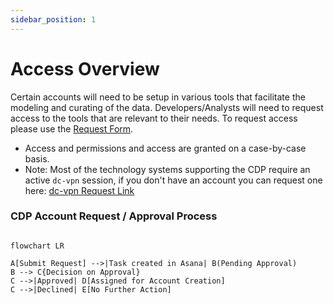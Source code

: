 ```yaml
---
sidebar_position: 1
---
```


# Access Overview

Certain accounts will need to be setup in various tools that facilitate the modeling and curating of the data. Developers/Analysts will need to request access to the tools that are relevant to their needs. To request access please use the [Request Form](account_request_form).
- Access and permissions and access are granted on a case-by-case basis.
- Note: Most of the technology systems supporting the CDP require an active `dc-vpn` session, if you don't have an account you can request one here: [dc-vpn Request Link](https://slughub.ucsc.edu/com.glideapp.servicecatalog_cat_item_view.do?v=1&sysparm_id=5f76964b134b430014b5b9722244b08f&sysparm_link_parent=055ec563243c1240df6473c878a93689&sysparm_catalog=e0d08b13c3330100c8b837659bba8fb4&sysparm_catalog_view=catalog_default&sysparm_view=catalog_default)

### CDP Account Request / Approval Process

```mermaid

flowchart LR

A[Submit Request] -->|Task created in Asana| B(Pending Approval)
B --> C{Decision on Approval}
C -->|Approved| D[Assigned for Account Creation]
C -->|Declined| E[No Further Action]
```









